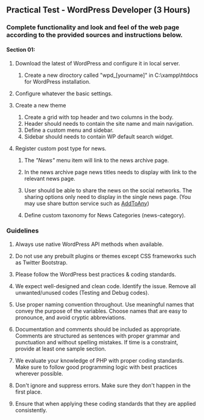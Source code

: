 ## Practical Test - WordPress Developer (3 Hours)

### Complete functionality and look and feel of the web page according to the provided sources and instructions below.

#### Section 01:

1. Download the latest of WordPress and configure it in local server.
    1. Create a new diroctory called "wpd_[yourname]" in C:\xampp\htdocs for WordPress installation.

2. Configure whatever the basic settings.

3. Create a new theme
    1. Create a grid with top header and two columns in the body.
    2. Header should needs to contain the site name and main navigation.
    3. Define a custom menu and sidebar.
    4. Sidebar should needs to contain WP default search widget.

4. Register custom post type for news.
    1. The *"News"* menu item will link to the news archive page.

    2. In the news archive page news titles needs to display with link to the relevant news page.

    3. User should be able to share the news on the social networks. The sharing options only need to display in the single news page. (You may use share button service such as [AddToAny](http://www.addtoany.com/bittons/for/website))

    4. Define custom taxonomy for News Categories (news-category).


### Guidelines

1. Always use native WordPress API methods when available.

2. Do not use any prebuilt plugins or themes except CSS frameworks such as Twitter Bootstrap.

3. Please follow the WordPress best practices & coding standards.

4. We expect well-designed and clean code. Identify the issue. Remove all unwanted/unused codes (Testing and Debug codes).

5. Use proper naming convention throughout. Use meaningful names that convey the purpose of the variables. Choose names that are easy to pronounce, and avoid cryptic abbreviations.

6. Documentation and comments should be included as appropriate. Comments are structured as sentences with proper grammar and punctuation and without spelling mistakes. If time is a constraint, provide at least one sample section.

7. We evaluate your knowledge of PHP with proper coding standards. Make sure to follow good programming logic with best practices wherever possible.

8. Don't ignore and suppress errors. Make sure they don't happen in the first place.

9. Ensure that when applying these coding standards that they are applied consistently.

